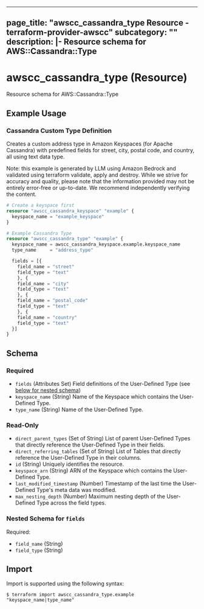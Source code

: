 
---
page_title: "awscc_cassandra_type Resource - terraform-provider-awscc"
subcategory: ""
description: |-
  Resource schema for AWS::Cassandra::Type
---

# awscc_cassandra_type (Resource)

Resource schema for AWS::Cassandra::Type

## Example Usage

### Cassandra Custom Type Definition

Creates a custom address type in Amazon Keyspaces (for Apache Cassandra) with predefined fields for street, city, postal code, and country, all using text data type.
                                
Note: this example is generated by LLM using Amazon Bedrock and validated using terraform validate, apply and destroy. While we strive for accuracy and quality, please note that the information provided may not be entirely error-free or up-to-date. We recommend independently verifying the content.

```terraform
# Create a keyspace first
resource "awscc_cassandra_keyspace" "example" {
  keyspace_name = "example_keyspace"
}

# Example Cassandra Type
resource "awscc_cassandra_type" "example" {
  keyspace_name = awscc_cassandra_keyspace.example.keyspace_name
  type_name     = "address_type"

  fields = [{
    field_name = "street"
    field_type = "text"
    }, {
    field_name = "city"
    field_type = "text"
    }, {
    field_name = "postal_code"
    field_type = "text"
    }, {
    field_name = "country"
    field_type = "text"
  }]
}
```

<!-- schema generated by tfplugindocs -->
## Schema

### Required

- `fields` (Attributes Set) Field definitions of the User-Defined Type (see [below for nested schema](#nestedatt--fields))
- `keyspace_name` (String) Name of the Keyspace which contains the User-Defined Type.
- `type_name` (String) Name of the User-Defined Type.

### Read-Only

- `direct_parent_types` (Set of String) List of parent User-Defined Types that directly reference the User-Defined Type in their fields.
- `direct_referring_tables` (Set of String) List of Tables that directly reference the User-Defined Type in their columns.
- `id` (String) Uniquely identifies the resource.
- `keyspace_arn` (String) ARN of the Keyspace which contains the User-Defined Type.
- `last_modified_timestamp` (Number) Timestamp of the last time the User-Defined Type's meta data was modified.
- `max_nesting_depth` (Number) Maximum nesting depth of the User-Defined Type across the field types.

<a id="nestedatt--fields"></a>
### Nested Schema for `fields`

Required:

- `field_name` (String)
- `field_type` (String)

## Import

Import is supported using the following syntax:

```shell
$ terraform import awscc_cassandra_type.example "keyspace_name|type_name"
```
